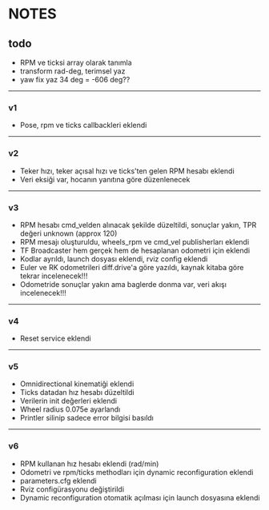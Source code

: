 # NOTES

## todo

- RPM ve ticksi array olarak tanımla
- transform rad-deg, terimsel yaz
- yaw fix yaz 34 deg = -606 deg??

---

### v1
- Pose, rpm ve ticks callbackleri eklendi

---

### v2 
- Teker hızı, teker açısal hızı ve ticks'ten gelen RPM hesabı eklendi
- Veri eksiği var, hocanın yanıtına göre düzenlenecek

---

### v3 
- RPM hesabı cmd_velden alınacak şekilde düzeltildi, sonuçlar yakın, TPR değeri unknown (approx 120)
- RPM mesajı oluşturuldu, wheels_rpm ve cmd_vel publisherları eklendi
- TF Broadcaster hem gerçek hem de hesaplanan odometri için
eklendi
- Kodlar ayrıldı, launch dosyası eklendi, rviz config eklendi
- Euler ve RK odometrileri diff.drive'a göre yazıldı, kaynak kitaba göre tekrar incelenecek!!!
- Odometride sonuçlar yakın ama baglerde donma var, veri akışı
incelenecek!!!

---

### v4
- Reset service eklendi

---

### v5
- Omnidirectional kinematiği eklendi
- Ticks datadan hız hesabı düzeltildi
- Verilerin init değerleri eklendi
- Wheel radius 0.075e ayarlandı
- Printler silinip sadece error bilgisi basıldı

---

### v6
- RPM kullanan hız hesabı eklendi (rad/min)
- Odometri ve rpm/ticks methodları için dynamic reconfiguration eklendi
- parameters.cfg eklendi
- Rviz configürasyonu değiştirildi
- Dynamic reconfiguration otomatik açılması için launch dosyasına eklendi
